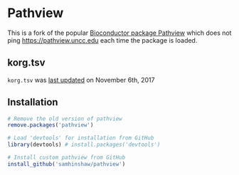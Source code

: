 # Pathview 

This is a fork of the popular [Bioconductor package Pathview](https://bioconductor.org/packages/release/bioc/html/pathview.html) which does not ping https://pathview.uncc.edu each time the package is loaded. 

## korg.tsv

`korg.tsv` was [last updated](https://github.com/samhinshaw/pathview/commits/master/data/korg.tsv) on November 6th, 2017

## Installation

```r
# Remove the old version of pathview
remove.packages('pathview')

# Load 'devtools' for installation from GitHub
library(devtools) # install.packages('devtools')

# Install custom pathview from GitHub
install_github('samhinshaw/pathview')
```
